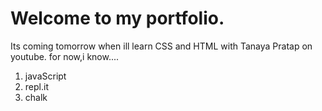 # Welcome to my portfolio.
Its coming tomorrow when ill learn CSS and HTML with Tanaya Pratap on youtube.
for now,i know....
1. javaScript
2. repl.it
3. chalk
